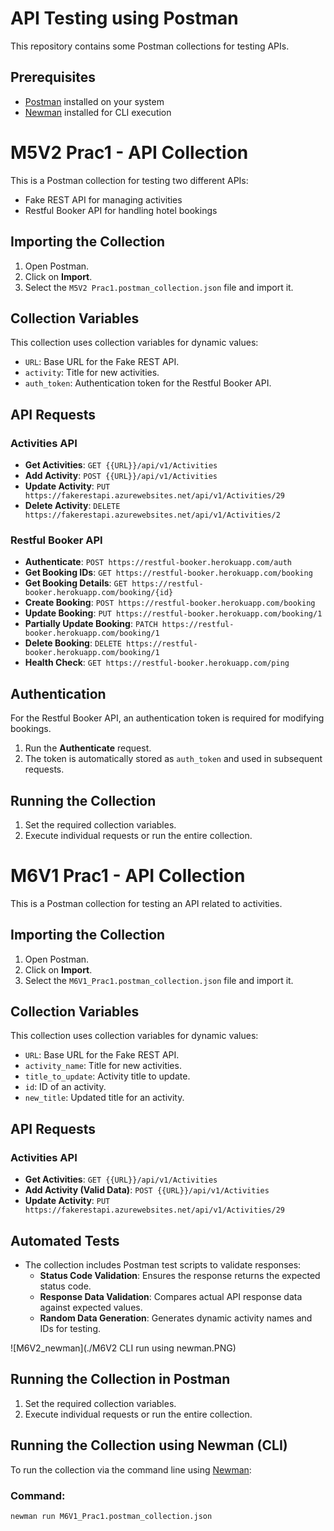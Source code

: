 # API Testing using Postman

This repository contains some Postman collections for testing APIs.

## Prerequisites
- [Postman](https://www.postman.com/) installed on your system
- [Newman](https://www.npmjs.com/package/newman) installed for CLI execution

# M5V2 Prac1 - API Collection

This is a Postman collection for testing two different APIs: 
- Fake REST API for managing activities
- Restful Booker API for handling hotel bookings

## Importing the Collection
1. Open Postman.
2. Click on **Import**.
3. Select the `M5V2 Prac1.postman_collection.json` file and import it.

## Collection Variables
This collection uses collection variables for dynamic values:
- `URL`: Base URL for the Fake REST API.
- `activity`: Title for new activities.
- `auth_token`: Authentication token for the Restful Booker API.

## API Requests

### Activities API
- **Get Activities**: `GET {{URL}}/api/v1/Activities`
- **Add Activity**: `POST {{URL}}/api/v1/Activities`
- **Update Activity**: `PUT https://fakerestapi.azurewebsites.net/api/v1/Activities/29`
- **Delete Activity**: `DELETE https://fakerestapi.azurewebsites.net/api/v1/Activities/2`

### Restful Booker API
- **Authenticate**: `POST https://restful-booker.herokuapp.com/auth`
- **Get Booking IDs**: `GET https://restful-booker.herokuapp.com/booking`
- **Get Booking Details**: `GET https://restful-booker.herokuapp.com/booking/{id}`
- **Create Booking**: `POST https://restful-booker.herokuapp.com/booking`
- **Update Booking**: `PUT https://restful-booker.herokuapp.com/booking/1`
- **Partially Update Booking**: `PATCH https://restful-booker.herokuapp.com/booking/1`
- **Delete Booking**: `DELETE https://restful-booker.herokuapp.com/booking/1`
- **Health Check**: `GET https://restful-booker.herokuapp.com/ping`

## Authentication
For the Restful Booker API, an authentication token is required for modifying bookings.
1. Run the **Authenticate** request.
2. The token is automatically stored as `auth_token` and used in subsequent requests.

## Running the Collection
1. Set the required collection variables.
2. Execute individual requests or run the entire collection.

# M6V1 Prac1 - API Collection

This is a Postman collection for testing an API related to activities.

## Importing the Collection
1. Open Postman.
2. Click on **Import**.
3. Select the `M6V1_Prac1.postman_collection.json` file and import it.

## Collection Variables
This collection uses collection variables for dynamic values:
- `URL`: Base URL for the Fake REST API.
- `activity_name`: Title for new activities.
- `title_to_update`: Activity title to update.
- `id`: ID of an activity.
- `new_title`: Updated title for an activity.

## API Requests

### Activities API
- **Get Activities**: `GET {{URL}}/api/v1/Activities`
- **Add Activity (Valid Data)**: `POST {{URL}}/api/v1/Activities`
- **Update Activity**: `PUT https://fakerestapi.azurewebsites.net/api/v1/Activities/29`

## Automated Tests
- The collection includes Postman test scripts to validate responses:
  - **Status Code Validation**: Ensures the response returns the expected status code.
  - **Response Data Validation**: Compares actual API response data against expected values.
  - **Random Data Generation**: Generates dynamic activity names and IDs for testing.

![M6V2_newman](./M6V2 CLI run using newman.PNG)

## Running the Collection in Postman
1. Set the required collection variables.
2. Execute individual requests or run the entire collection.

## Running the Collection using Newman (CLI)
To run the collection via the command line using [Newman](https://www.npmjs.com/package/newman):

### Command:
```sh
newman run M6V1_Prac1.postman_collection.json


